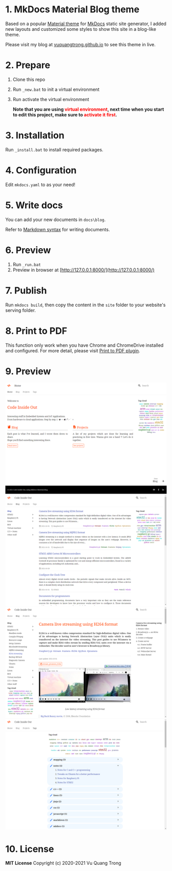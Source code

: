 # 1. MkDocs Material Blog theme

Based on a popular [Material theme](https://squidfunk.github.io/mkdocs-material/) for [MkDocs](https://www.mkdocs.org/) static site generator, I added new layouts and customized some styles to show this site in a blog-like theme.

Please visit my blog at [vuquangtrong.github.io](https://www.codeinsideout.com) to see this theme in live.

# 2. Prepare

1. Clone this repo

2. Run `_new.bat` to init a virtual environment

3. Run activate the virtual environment

    __Note that you are using <span style='color:red;'>virtual environment</span>, next time when you start to edit this project, make sure to <span style='color:red;'>activate it first</span>.__

# 3. Installation

Run `_install.bat` to install required packages.

# 4. Configuration

Edit `mkdocs.yaml` to as your need!

# 5. Write docs

You can add your new documents in `docs\blog`.

Refer to [Markdown syntax](https://www.codeinsideout.com/blog/site-setup/markdown-syntax/) for writing documents.

# 6. Preview

1. Run `_run.bat`
2. Preview in browser at [http://127.0.0.1:8000/](http://127.0.0.1:8000/)

# 7. Publish

Run `mkdocs build`, then copy the content in the `site` folder to your website's serving folder.

# 8. Print to PDF

This function only work when you have Chrome and ChromeDrive installed and configured. For more detail, please visit [Print to PDF plugin](https://www.codeinsideout.com/blog/site-setup/print-to-pdf/#print-to-pdf-plugin).

# 9. Preview

![Homepage](preview_home.png)
![Blog posts](preview_blog.png)
![An article](preview_article.png)
![Tag lists](preview_tags.png)

# 10. License

__MIT License__
Copyright (c) 2020-2021 Vu Quang Trong
